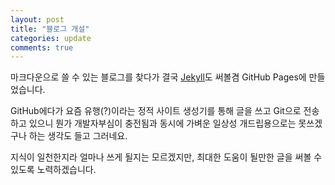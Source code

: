 ```yaml
---
layout: post
title: "블로그 개설"
categories: update
comments: true
---
```

마크다운으로 쓸 수 있는 블로그를 찾다가 결국 [Jekyll](https://jekyllrb.com/)도 써볼겸 GitHub Pages에 만들었습니다.

GitHub에다가 요즘 유행(?)이라는 정적 사이트 생성기를 통해 글을 쓰고 Git으로 전송하고 있으니 뭔가 개발자부심이 충전됨과 동시에 가벼운 일상성 개드립용으로는 못쓰겠구나 하는 생각도 들고 그러네요.

지식이 일천한지라 얼마나 쓰게 될지는 모르겠지만, 최대한 도움이 될만한 글을 써볼 수 있도록 노력하겠습니다.